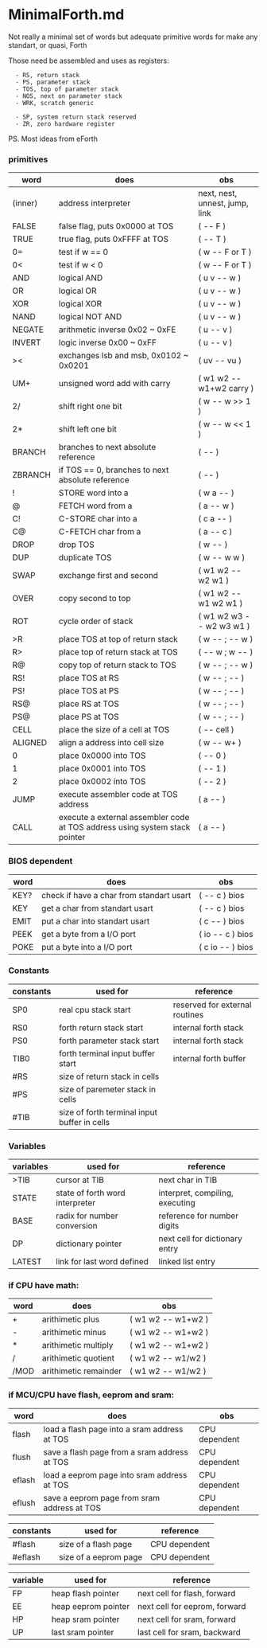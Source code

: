 # MinimalForth.md

Not really a minimal set of words but adequate primitive words for make any standart, or quasi, Forth

Those need be assembled and uses as registers:

      - RS, return stack
      - PS, parameter stack
      - TOS, top of parameter stack
      - NOS, next on parameter stack
      - WRK, scratch generic
      
      - SP, system return stack reserved
      - ZR, zero hardware register
      
PS. Most ideas from eForth

### primitives

| word | does | obs |
| -- | -- | -- |
| (inner) | address interpreter | next, nest, unnest, jump, link |
| FALSE | false flag, puts 0x0000 at TOS | ( -- F ) |
| TRUE | true flag, puts 0xFFFF at TOS  | ( -- T ) |
| 0= | test if w == 0 | ( w -- F or T ) |
| 0< | test if w < 0 | ( w -- F or T ) |
| AND | logical AND | ( u v -- w ) |
| OR | logical OR | ( u v -- w ) |
| XOR | logical XOR | ( u v -- w ) |
| NAND | logical NOT AND | ( u v -- w ) |
| NEGATE | arithmetic inverse 0x02 ~ 0xFE | ( u -- v ) |
| INVERT | logic inverse 0x00 ~ 0xFF | ( u -- v ) |
| >< | exchanges lsb and msb, 0x0102 ~ 0x0201 | ( uv -- vu )
| UM+ | unsigned word add with carry | ( w1 w2 -- w1+w2 carry ) |
| 2/ | shift right one bit | ( w -- w >> 1 ) |
| 2* | shift left one bit | ( w -- w << 1 ) |
| BRANCH | branches to next absolute reference | ( -- ) |
| ZBRANCH | if TOS == 0, branches to next absolute reference | ( -- ) |
| ! | STORE word into a | ( w a -- ) |
| @ | FETCH word from a | ( a -- w ) |
| C! | C-STORE char into a | ( c a -- ) |
| C@ | C-FETCH char from a | ( a -- c ) |
| DROP | drop TOS | ( w -- )|
| DUP | duplicate TOS | ( w -- w w ) |
| SWAP | exchange first and second | ( w1 w2 -- w2 w1 ) |
| OVER | copy second to top | ( w1 w2 -- w1 w2 w1 ) |
| ROT |  cycle order of stack | ( w1 w2 w3 -- w2 w3 w1 ) |
| >R | place TOS at top of return stack | ( w -- ; -- w ) |
| R> | place top of return stack at TOS | (  -- w ; w -- ) |
| R@ | copy top of return stack to TOS | ( w -- ; -- w ) |
| RS! | place TOS at RS | ( w -- ; -- ) |
| PS! | place TOS at PS | ( w -- ; -- ) |
| RS@ | place RS at TOS | ( w -- ; -- ) |
| PS@ | place PS at TOS | ( w -- ; -- ) |
| CELL | place the size of a cell at TOS | (  -- cell ) |
| ALIGNED | align a address into cell size | ( w -- w+ ) |
| 0 | place 0x0000 into TOS | ( -- 0 ) |
| 1 | place 0x0001 into TOS | ( -- 1 ) |
| 2 | place 0x0002 into TOS | ( -- 2 ) |
| JUMP | execute assembler code at TOS address | ( a -- ) |
| CALL | execute a external assembler code at TOS address using system stack pointer | ( a -- ) |

### BIOS dependent

| word | does | obs |
| -- | -- | -- |
| KEY? | check if have a char from standart usart | ( -- c ) bios |
| KEY | get a char from standart usart | ( -- c ) bios |
| EMIT | put a char into standart usart | ( c -- ) bios |
| PEEK | get a byte from a I/O port | ( io -- c ) bios |
| POKE | put a byte into a I/O port | ( c io -- ) bios |

### Constants

| constants | used for | reference |
| -- | -- | -- |
| SP0 | real cpu stack start | reserved for external routines |
| RS0 | forth return stack start | internal forth stack |
| PS0 | forth parameter stack start | internal forth stack |
| TIB0 | forth terminal input buffer start | internal forth buffer |
| #RS | size of return stack in cells | |
| #PS | size of paremeter stack in cells | |
| #TIB | size of forth terminal input buffer in cells | |

### Variables

| variables | used for | reference |
| -- | -- | -- |
| >TIB | cursor at TIB | next char in TIB |
| STATE | state of forth word interpreter | interpret, compiling, executing |
| BASE | radix for number conversion | reference for number digits |
| DP | dictionary pointer | next cell for dictionary entry |
| LATEST | link for last word defined | linked list entry |

### if CPU have math: 

| word | does | obs |
| -- | -- | -- |
| + | arithimetic plus | ( w1 w2 -- w1+w2 ) |
| - | arithimetic minus | ( w1 w2 -- w1+w2 ) |
| * | arithimetic multiply | ( w1 w2 -- w1+w2 ) |
| / | arithimetic quotient | ( w1 w2 -- w1/w2 ) |
| /MOD | arithimetic remainder | ( w1 w2 -- w1/w2 ) |
 
### if MCU/CPU have flash, eeprom and sram:

| word | does | obs |
| -- | -- | -- |
| flash | load a flash page into a sram address at TOS | CPU dependent |
| flush | save a flash page from a sram address at TOS | CPU dependent |
| eflash | load a eeprom page into sram address at TOS | CPU dependent |
| eflush | save a eeprom page from sram address at TOS | CPU dependent |

| constants | used for | reference |
| -- | -- | -- |
| #flash | size of a flash page | CPU dependent |
| #eflash | size of a eeprom page | CPU dependent |

| variable | used for | reference |
| -- | -- | -- |
| FP | heap flash pointer | next cell for flash, forward |
| EE | heap eeprom pointer | next cell for eeprom, forward |
| HP | heap sram pointer | next cell for sram, forward |
| UP | last sram pointer | last cell for sram, backward |

